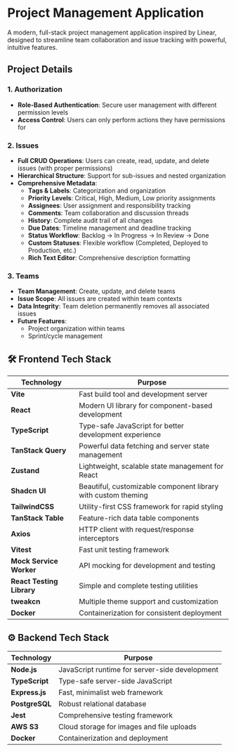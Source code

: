 # Project Management Application

A modern, full-stack project management application inspired by Linear, designed to streamline team collaboration and issue tracking with powerful, intuitive features.

## Project Details

### 1. **Authorization**

- **Role-Based Authentication**: Secure user management with different permission levels
- **Access Control**: Users can only perform actions they have permissions for

### 2. **Issues**

- **Full CRUD Operations**: Users can create, read, update, and delete issues (with proper permissions)
- **Hierarchical Structure**: Support for sub-issues and nested organization
- **Comprehensive Metadata**:
  - **Tags & Labels**: Categorization and organization
  - **Priority Levels**: Critical, High, Medium, Low priority assignments
  - **Assignees**: User assignment and responsibility tracking
  - **Comments**: Team collaboration and discussion threads
  - **History**: Complete audit trail of all changes
  - **Due Dates**: Timeline management and deadline tracking
  - **Status Workflow**: Backlog → In Progress → In Review → Done
  - **Custom Statuses**: Flexible workflow (Completed, Deployed to Production, etc.)
  - **Rich Text Editor**: Comprehensive description formatting

### 3. **Teams**

- **Team Management**: Create, update, and delete teams
- **Issue Scope**: All issues are created within team contexts
- **Data Integrity**: Team deletion permanently removes all associated issues
- **Future Features**:
  - Project organization within teams
  - Sprint/cycle management

## 🛠️ Frontend Tech Stack

| Technology                | Purpose                                                       |
| ------------------------- | ------------------------------------------------------------- |
| **Vite**                  | Fast build tool and development server                        |
| **React**                 | Modern UI library for component-based development             |
| **TypeScript**            | Type-safe JavaScript for better development experience        |
| **TanStack Query**        | Powerful data fetching and server state management            |
| **Zustand**               | Lightweight, scalable state management for React              |
| **Shadcn UI**             | Beautiful, customizable component library with custom theming |
| **TailwindCSS**           | Utility-first CSS framework for rapid styling                 |
| **TanStack Table**        | Feature-rich data table components                            |
| **Axios**                 | HTTP client with request/response interceptors                |
| **Vitest**                | Fast unit testing framework                                   |
| **Mock Service Worker**   | API mocking for development and testing                       |
| **React Testing Library** | Simple and complete testing utilities                         |
| **tweakcn**               | Multiple theme support and customization                      |
| **Docker**                | Containerization for consistent deployment                    |

## ⚙️ Backend Tech Stack

| Technology     | Purpose                                        |
| -------------- | ---------------------------------------------- |
| **Node.js**    | JavaScript runtime for server-side development |
| **TypeScript** | Type-safe server-side JavaScript               |
| **Express.js** | Fast, minimalist web framework                 |
| **PostgreSQL** | Robust relational database                     |
| **Jest**       | Comprehensive testing framework                |
| **AWS S3**     | Cloud storage for images and file uploads      |
| **Docker**     | Containerization and deployment                |
